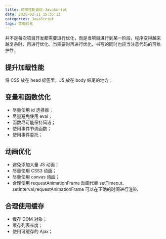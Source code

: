 ```yaml
---
title: 前端性能调优-JavaScript
date: 2025-02-11 15:35:12
categories: JavaScript
tags: 性能优化
---
```


并不是每次项目开发都需要进行优化，而是当项目进行到某一阶段，程序变得越来越复杂时，再进行优化。当需要时再进行优化，书写的同时也应当注意代码的可维护性。

<!--more-->

## 提升加载性能

将 CSS 放在 head 标签里，JS 放在 body 结尾的地方；

## 变量和函数优化

- 尽量使用 id 选择器；
- 尽量避免使用 eval；
- 函数尽可能保持简洁；
- 使用事件节流函数；
- 使用事件委托；

## 动画优化

- 避免添加大量 JS 动画；
- 尽量使用 CSS3 动画；
- 尽量使用 canvas 动画；
- 合理使用 requestAnimationFrame 动画代替 setTimeout、setInterval;requestAnimationFrame 可以在正确的时间进行渲染.

## 合理使用缓存

- 缓存 DOM 对象；
- 缓存列表长度；
- 使用可缓存的 Ajax；
